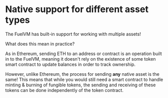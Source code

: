 # Native support for different asset types

The FuelVM has built-in support for working with multiple assets!

What does this mean in practice?

As in Ethereum, sending ETH to an address or contract is an operation built in to the FuelVM, meaning it doesn't rely on the existence of some token smart contract to update balances in order to track ownership.

However, unlike Ethereum, the process for sending **any** native asset is the same! This means that while you would still need a smart contract to handle minting & burning of fungible tokens, the sending and receiving of these tokens can be done independently of the token contract.
